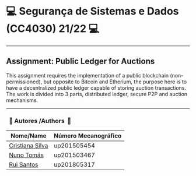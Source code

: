 # :computer: Segurança de Sistemas e Dados (CC4030) 21/22 :computer:

------------------------------------------------------------------------
## Assignment: Public Ledger for Auctions

This assignment requires the implementation of a public blockchain (non-permissioned),
but opposite to Bitcoin and Etherium, the purpose here is to have a decentralized public ledger
capable of storing auction transactions.
The work is divided into 3 parts, distributed ledger, secure P2P and auction mechanisms.


------------------------------------------------------------------------

### &nbsp; :busts_in_silhouette: Autores&nbsp;/Authors&nbsp; :busts_in_silhouette:

| Nome/Name                                             | Número Mecanográfico |
|-------------------------------------------------------|----------------------|
| [Cristiana Silva](https://github.com/CristianaMorais) | up201505454          |
| [Nuno Tomás](https://github.com/nmotJL76)             | up201503467          |        
| [Rui Santos](https://github.com/RSantos42)            | up201805317          |    
